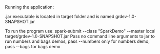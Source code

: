 Running the application:

.jar executable is located in target folder and is named grdev-1.0-SNAPSHOT.jar

To run the program use: spark-submit --class "SparkDemo" --master local target/grdev-1.0-SNAPSHOT.jar
Pass no command line arguments to jar to run numbers and bags demos, pass --numbers only for numbers demo, pass --bags for bags demo